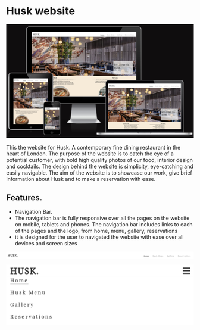 # Husk website 

![Husk](assets/images/redesign.webp)

This the website for Husk. A contemporary fine dining restaurant in the heart of London.
The purpose of the website is to catch the eye of a potential customer, with bold high quality photos of our food, interior design and cocktails. The design behind the website is simplicity, eye-catching and easily navigable. The aim of the website is to showcase our work, give brief information about Husk and to make a reservation with ease.

## Features.

* Navigation Bar.
* The navigation bar is fully responsive over all the pages on the website on mobile, tablets and phones. The navigation bar includes links to each of the pages and the logo, from home, menu, gallery, reservations
* it is designed for the user to navigated the website with ease over all devices and screen sizes

![Husk](assets/images/navbar1.webp)

![Husk](assets/images/navbar2.webp)
